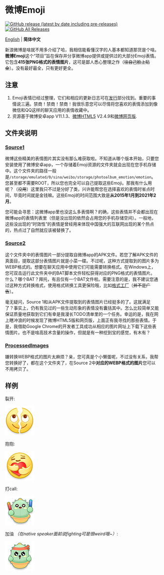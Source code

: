 # 微博Emoji

[![GitHub release (latest by date including pre-releases)](https://img.shields.io/github/v/release/ArvinZJC/WeiboEmoji?include_prereleases)](https://github.com/ArvinZJC/WeiboEmoji/releases)
[![GitHub All Releases](https://img.shields.io/github/downloads/ArvinZJC/WeiboEmoji/total)](https://github.com/ArvinZJC/WeiboEmoji/releases)

[English](https://github.com/ArvinZJC/WeiboEmoji/blob/master/README.md) | **简体中文**

新浪微博是啥就不用多介绍了哈，我相信能看懂汉字的人基本都知道那货是个啥。**微博Emoji**这个“项目”旨在保存并分享微博app提供或提供过的大部分Emoji表情。它包含**415张PNG格式的表情图片**，这可是鄙人悉心整理之作（~~往自己脸上贴金~~）。没有最好最全，只有更好更全。

## 注意

1. Emoji表情已经过整理，它们和相应的更新日志可在[发行](https://github.com/ArvinZJC/ShSzStockHelper-Windows/releases)部分找到。重要的事情说三遍。禁商！禁商！禁商！我很乐意您可以尽情将您喜欢的表情添加到像微信和QQ这样的聊天应用的表情收藏中。
2. 资源基于微博安卓app V11.1.3、[微博HTML5](https://m.weibo.cn/) V2.4.9和[微博网页版](https://weibo.com/).

## 文件夹说明

### [Source1](https://github.com/ArvinZJC/WeiboEmoji/tree/master/Source1)

微博这些精美的表情图片其实没有那么难获取啦。不知道从哪个版本开始，只要您安装使用了微博安卓app，一个存储着Emoji资源的文件夹就会出现在您手机存储中。这个文件夹的路径一般是`/storage/emulated/0/sina/weibo/storage/photoalbum_emotion/emotion`。您甚至都不需要ROOT，所以您也完全可以自己提取这些Emoji。那我有什么用呢？（~~没用~~）这里我只不过是分好了类，兴许能帮您在选择喜欢的表情时省点时间，毕竟时间就是金钱嘛。这些Emoji的时间范围大致是**从2015年1月到2021年2月**。

您可能会寻思：这微博app里也没这么多表情啊？的确，这些表情并不会都出现在微博app的表情列表里（但是没出现的依然会占用您的手机存储空间）。一般地，这些没出现的“时效性”的表情是曾经用来体现中国强大的互联网出现的某个热点的，热点过了自然就应该被替换了。

### [Source2](https://github.com/ArvinZJC/WeiboEmoji/tree/master/Source2)

这个文件夹中的表情图片一部分提取自微博app的APK文件。若您了解APK文件的真面目，提取这部分表情图片就是小菜一碟。不过呢，这种方式提取到的图片多为WEBP格式的。想要在聊天应用中使用它们可能需要转换格式。在Windows上，您可双击运行此文件夹中的BAT脚本文件轻松获得对应的PNG格式的表情图片。什么？哪个BAT？拜托，有且仅有一个BAT文件啦。需要注意的是，我不建议您通过这种方式转换格式，使用格式转换工具更保险哦，比如[格式工厂](http://www.pcgeshi.com/)（~~并不是广告~~）。

毫无疑问，Source 1和从APK文件提取到的表情图片已经挺多的了。这就满足了？事实上，仍有我见过的一些生动形象的表情没有囊括其中。怎么比较简单又能保证质量地获取到它们有幸是我漫长TODO清单里的一个任务。幸运的是，我在网上瞎冲浪的时候发现了微博HTML5版和网页版，上面正有我寻找的那些表情。于是，我借助Google Chrome的开发者工具成功从相应的图片网址上下载下这些表情图片。也不是啥高技术含量的操作，但就是有一种挖到宝的感觉，有木有？

### [ProcessedImages](https://github.com/ArvinZJC/WeiboEmoji/tree/master/ProcessedImages)

嫌转换WEBP格式的图片太麻烦？亲，您可真是个小懒蛋呢，不过没有关系，我帮您转换好了，都在这个文件夹了，在Source 2中**对应的WEBP格式的图片**您可以不用拷贝了。

## 样例

裂开:

![202011_liekai_mobile.png](./Source1/微博“黄脸”/202011_liekai_mobile.png)

抱抱:

![2020_hug_mobile.png](./Source1/微博“黄脸”/2020_hug_mobile.png)

打call:

![2021_LZyingguangbang_mobile.png](./Source1/绿洲掌宝/2021_LZyingguangbang_mobile.png)

加油 *（在native speaker面前说fighting可是很weird哦~）*:

![2021_LZfighting_mobile.png](./Source1/绿洲掌宝/2021_LZfighting_mobile.png)
